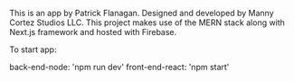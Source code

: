This is an app by Patrick Flanagan.  Designed and developed by Manny Cortez Studios LLC.  This project makes use of the MERN stack along with Next.js framework and hosted with Firebase.


To start app:

back-end-node: 'npm run dev'
front-end-react: 'npm start'

